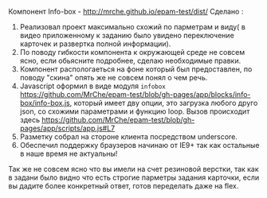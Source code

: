 Компонент Info-box - http://mrche.github.io/epam-test/dist/
Сделано :
 1. Реализовал проект максимально схожий по парметрам и виду( в видео приложенному к заданию было увидено переключение карточек и развертка полной информации).
 2. По поводу гибкости компонента к окружающей среде не совсем ясно, если обьясните подробнее, сделаю необходимые правки.
 3. Компонент распологаеться на фоне который был предоставлен, по поводу "скина" опять же не совсем понял о чем речь.
 4. Javascript оформил в виде модуля `infobox` https://github.com/MrChe/epam-test/blob/gh-pages/app/blocks/info-box/info-box.js, который имеет дву опции, это загрузка любого друго json, со схожими параметрами и функцию loop. Вызов происходит здесь https://github.com/MrChe/epam-test/blob/gh-pages/app/scripts/app.js#L7
 5. Разметку собрал на стороне клиента посредством underscore.
 6. Обеспечил поддержку браузеров начинаю от IE9+ так как остальные в наше время не актуальны!

Так же не совсем ясно что вы имели на счет резиновой верстки, так как в задани было видно что есть строгие парметры задания карточки, если вы дадите более конкретный ответ, готов переделать даже на flex.
